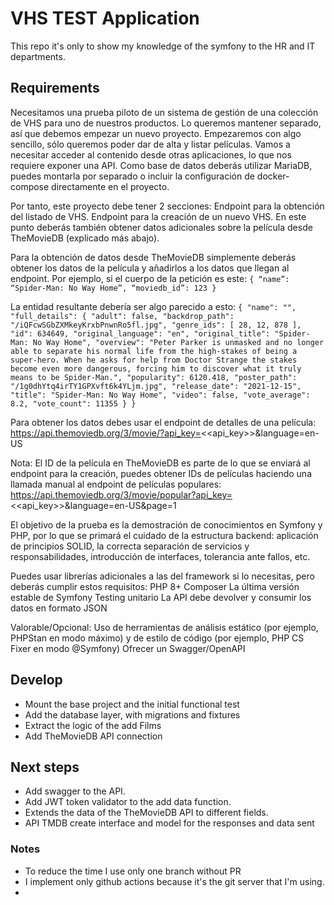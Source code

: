 # VHS TEST Application

This repo it's only to show my knowledge of the symfony to the HR and IT departments.
## Requirements
Necesitamos una prueba piloto de un sistema de gestión de una colección de VHS para uno de nuestros productos. Lo queremos mantener separado, así que debemos empezar un nuevo proyecto.
Empezaremos con algo sencillo, sólo queremos poder dar de alta y listar películas. Vamos a necesitar acceder al contenido desde otras aplicaciones, lo que nos requiere exponer una API.
Como base de datos deberás utilizar MariaDB, puedes montarla por separado o incluir la configuración de docker-compose directamente en el proyecto.

Por tanto, este proyecto debe tener 2 secciones:
Endpoint para la obtención del listado de VHS.
Endpoint para la creación de un nuevo VHS. En este punto deberás también obtener datos adicionales sobre la película desde TheMovieDB (explicado más abajo).

Para la obtención de datos desde TheMovieDB simplemente deberás obtener los datos de la película y añadirlos a los datos que llegan al endpoint. Por ejemplo, si el cuerpo de la petición es este:
``{
“name”: “Spider-Man: No Way Home”,
“moviedb_id”: 123
}``

La entidad resultante debería ser algo parecido a esto:
``{
"name": "",
"full_details": {
"adult": false,
"backdrop_path": "/iQFcwSGbZXMkeyKrxbPnwnRo5fl.jpg",
"genre_ids": [
28,
12,
878
],
"id": 634649,
"original_language": "en",
"original_title": "Spider-Man: No Way Home",
"overview": "Peter Parker is unmasked and no longer able to separate his normal life from the high-stakes of being a super-hero. When he asks for help from Doctor Strange the stakes become even more dangerous, forcing him to discover what it truly means to be Spider-Man.",
"popularity": 6120.418,
"poster_path": "/1g0dhYtq4irTY1GPXvft6k4YLjm.jpg",
"release_date": "2021-12-15",
"title": "Spider-Man: No Way Home",
"video": false,
"vote_average": 8.2,
"vote_count": 11355
}
}``

Para obtener los datos debes usar el endpoint de detalles de una película: https://api.themoviedb.org/3/movie/?api_key=<<api_key>>&language=en-US

Nota: El ID de la película en TheMovieDB es parte de lo que se enviará al endpoint para la creación, puedes obtener IDs de películas haciendo una llamada manual al endpoint de películas populares: https://api.themoviedb.org/3/movie/popular?api_key=<<api_key>>&language=en-US&page=1

El objetivo de la prueba es la demostración de conocimientos en Symfony y PHP, por lo que se primará el cuidado de la estructura backend: aplicación de principios SOLID, la correcta separación de servicios y responsabilidades, introducción de interfaces, tolerancia ante fallos, etc.

Puedes usar librerías adicionales a las del framework si lo necesitas, pero deberás cumplir estos requisitos:
PHP 8+
Composer
La última versión estable de Symfony
Testing unitario
La API debe devolver y consumir los datos en formato JSON

Valorable/Opcional:
Uso de herramientas de análisis estático (por ejemplo, PHPStan en modo máximo) y de estilo de código (por ejemplo, PHP CS Fixer en modo @Symfony)
Ofrecer un Swagger/OpenAPI

## Develop
- Mount the base project and the initial functional test
- Add the database layer, with migrations and fixtures
- Extract the logic of the add Films
- Add TheMovieDB API connection

## Next steps
- Add swagger to the API.
- Add JWT token validator to the add data function.
- Extends the data of the TheMovieDB API to different fields.
- API TMDB create interface and model for the responses and data sent

### Notes
- To reduce the time I use only one branch without PR
- I implement only github actions because it's the git server that I'm using.
- 
